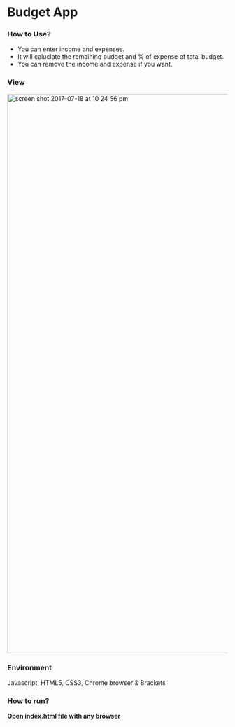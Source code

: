 # Budget App

### How to Use?
* You can enter income and expenses.
* It will caluclate the remaining budget and % of expense of total budget.
* You can remove the income and expense if you want.

### View

<img width="1276" alt="screen shot 2017-07-18 at 10 24 56 pm" src="https://user-images.githubusercontent.com/26859920/29299220-b731974c-8132-11e7-8cb1-cc368e6ed282.png">


### Environment

Javascript, HTML5, CSS3, Chrome browser & Brackets 

### How to run?

**Open index.html file with any browser**
